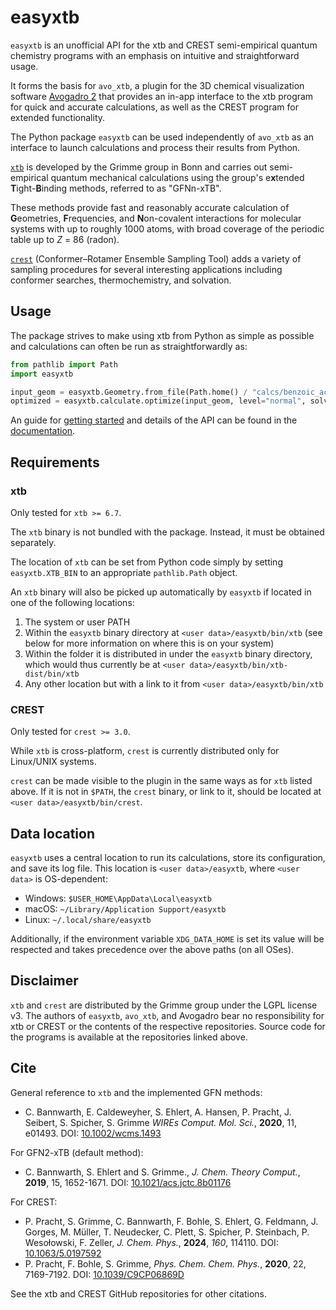 # easyxtb

`easyxtb` is an unofficial API for the xtb and CREST semi-empirical quantum chemistry programs with an emphasis on intuitive and straightforward usage.

It forms the basis for `avo_xtb`, a plugin for the 3D chemical visualization software [Avogadro 2](https://two.avogadro.cc) that provides an in-app interface to the xtb program for quick and accurate calculations, as well as the CREST program for extended functionality.

The Python package `easyxtb` can be used independently of `avo_xtb` as an interface to launch calculations and process their results from Python.

[`xtb`](https://github.com/grimme-lab/xtb) is developed by the Grimme group in Bonn and carries out semi-empirical quantum mechanical calculations using the group's e**x**tended **T**ight-**B**inding methods, referred to as "GFNn-xTB".

These methods provide fast and reasonably accurate calculation of **G**eometries, **F**requencies, and **N**on-covalent interactions for molecular systems with up to roughly 1000 atoms, with broad coverage of the periodic table up to *Z* = 86 (radon).

[`crest`](https://github.com/crest-lab/crest) (Conformer–Rotamer Ensemble Sampling Tool) adds a variety of sampling procedures for several interesting applications including conformer searches, thermochemistry, and solvation.

## Usage

The package strives to make using xtb from Python as simple as possible and calculations can often be run as straightforwardly as:

```python
from pathlib import Path
import easyxtb

input_geom = easyxtb.Geometry.from_file(Path.home() / "calcs/benzoic_acid.xyz")
optimized = easyxtb.calculate.optimize(input_geom, level="normal", solvation="water")
```

An guide for [getting started](guide.md) and details of the API can be found in the [documentation](index.md).

## Requirements

### xtb

Only tested for `xtb >= 6.7`.

The `xtb` binary is not bundled with the package.
Instead, it must be obtained separately.

The location of `xtb` can be set from Python code simply by setting `easyxtb.XTB_BIN` to an appropriate `pathlib.Path` object.

An `xtb` binary will also be picked up automatically by `easyxtb` if located in one of the following locations:
1. The system or user PATH
2. Within the `easyxtb` binary directory at `<user data>/easyxtb/bin/xtb` (see below for more information on where this is on your system)
3. Within the folder it is distributed in under the `easyxtb` binary directory, which would thus currently be at `<user data>/easyxtb/bin/xtb-dist/bin/xtb`
4. Any other location but with a link to it from `<user data>/easyxtb/bin/xtb`

### CREST

Only tested for `crest >= 3.0`.

While `xtb` is cross-platform, `crest` is currently distributed only for Linux/UNIX systems.

`crest` can be made visible to the plugin in the same ways as for `xtb` listed above.
If it is not in `$PATH`, the `crest` binary, or link to it, should be located at `<user data>/easyxtb/bin/crest`.

## Data location

`easyxtb` uses a central location to run its calculations, store its configuration, and save its log file.
This location is `<user data>/easyxtb`, where `<user data>` is OS-dependent:

- Windows: `$USER_HOME\AppData\Local\easyxtb`
- macOS: `~/Library/Application Support/easyxtb`
- Linux: `~/.local/share/easyxtb`

Additionally, if the environment variable `XDG_DATA_HOME` is set its value will be respected and takes precedence over the above paths (on all OSes).

## Disclaimer

`xtb` and `crest` are distributed by the Grimme group under the LGPL license v3. The authors of `easyxtb`, `avo_xtb`, and Avogadro bear no responsibility for xtb or CREST or the contents of the respective repositories. Source code for the programs is available at the repositories linked above.

## Cite

General reference to `xtb` and the implemented GFN methods:
* C. Bannwarth, E. Caldeweyher, S. Ehlert, A. Hansen, P. Pracht, J. Seibert, S. Spicher, S. Grimme
  *WIREs Comput. Mol. Sci.*, **2020**, 11, e01493.
  DOI: [10.1002/wcms.1493](https://doi.org/10.1002/wcms.1493)

For GFN2-xTB (default method):
* C. Bannwarth, S. Ehlert and S. Grimme., *J. Chem. Theory Comput.*, **2019**, 15, 1652-1671. DOI: [10.1021/acs.jctc.8b01176](https://dx.doi.org/10.1021/acs.jctc.8b01176)

For CREST:
* P. Pracht, S. Grimme, C. Bannwarth, F. Bohle, S. Ehlert, G. Feldmann, J. Gorges, M. Müller, T. Neudecker, C. Plett, S. Spicher, P. Steinbach, P. Wesołowski, F. Zeller, *J. Chem. Phys.*, **2024**, *160*, 114110. DOI: [10.1063/5.0197592](https://doi.org/10.1063/5.0197592)
* P. Pracht, F. Bohle, S. Grimme, *Phys. Chem. Chem. Phys.*, **2020**, 22, 7169-7192. DOI: [10.1039/C9CP06869D](https://dx.doi.org/10.1039/C9CP06869D)

See the xtb and CREST GitHub repositories for other citations.
